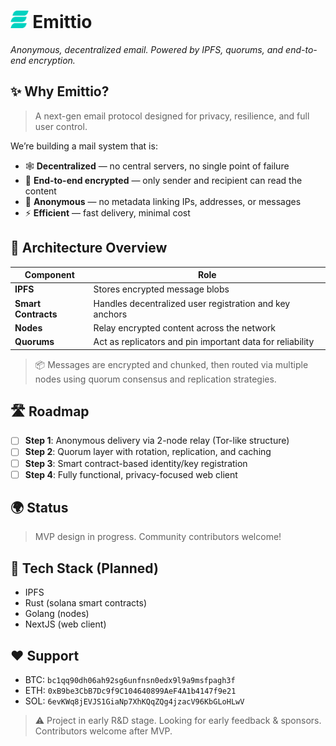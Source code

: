 # <img src="assets/logo.png" alt="Emittio logo" style="height: 1em; border: 1px red "/> Emittio

*Anonymous, decentralized email. Powered by IPFS, quorums, and end-to-end encryption.*

## ✨ Why Emittio?

> A next-gen email protocol designed for privacy, resilience, and full user control.

We’re building a mail system that is:

- 🕸️ **Decentralized** — no central servers, no single point of failure  
- 🔐 **End-to-end encrypted** — only sender and recipient can read the content  
- 👤 **Anonymous** — no metadata linking IPs, addresses, or messages  
- ⚡️ **Efficient** — fast delivery, minimal cost

## 🧠 Architecture Overview

| Component        | Role                                                       |
|------------------|------------------------------------------------------------|
| **IPFS**         | Stores encrypted message blobs                             |
| **Smart Contracts** | Handles decentralized user registration and key anchors |
| **Nodes**        | Relay encrypted content across the network                 |
| **Quorums**      | Act as replicators and pin important data for reliability  |

> 📦 Messages are encrypted and chunked, then routed via multiple nodes using quorum consensus and replication strategies.

## 🛣️ Roadmap

- [ ] **Step 1**: Anonymous delivery via 2-node relay (Tor-like structure)  
- [ ] **Step 2**: Quorum layer with rotation, replication, and caching  
- [ ] **Step 3**: Smart contract-based identity/key registration  
- [ ] **Step 4**: Fully functional, privacy-focused web client  

## 🌍 Status

> MVP design in progress. Community contributors welcome!

## 🧩 Tech Stack (Planned)

- IPFS
- Rust (solana smart contracts)
- Golang (nodes)
- NextJS (web client)

## ❤️ Support

- BTC: `bc1qq90dh06ah92sg6unfnsn0edx9l9a9msfpagh3f`
- ETH: `0xB9be3CbB7Dc9f9C104640899AeF4A1b4147f9e21`
- SOL: `6evKWq8jEVJS1GiaNp7XhKQqZQg4jzacV96KbGLoHLwV`

> ⚠️ Project in early R&D stage. Looking for early feedback & sponsors. Contributors welcome after MVP.